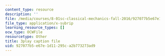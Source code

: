 ```yaml
---
content_type: resource
description: ''
file: /media/courses/8-01sc-classical-mechanics-fall-2016/927077b5e67e1d11295ca2b773273ad9_ofgusnhQ07Q.srt
file_type: application/x-subrip
learning_resource_types: []
ocw_type: OCWFile
resourcetype: Other
title: 3play caption file
uid: 927077b5-e67e-1d11-295c-a2b773273ad9
---
```

